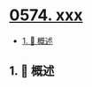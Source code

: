 # [0574. xxx](https://github.com/Tdahuyou/TNotes.leetcode/tree/main/notes/0574.%20xxx)

<!-- region:toc -->

- [1. 📝 概述](#1--概述)

<!-- endregion:toc -->

## 1. 📝 概述

